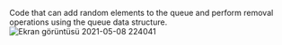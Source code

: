 Code that can add random elements to the queue and perform removal operations using the queue data structure.
![Ekran görüntüsü 2021-05-08 224041](https://user-images.githubusercontent.com/56757412/117551797-ab22f800-b050-11eb-9384-9a61749ecc56.png)
